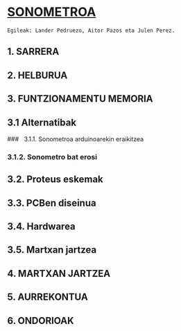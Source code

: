 # [SONOMETROA](https://github.com/elektronikadonboscojulen/Sonometroa/wiki/SONOMETROA)
    Egileak: Lander Pedruezo, Aitor Pazos eta Julen Perez.

## 1. SARRERA
## 2. HELBURUA
## 3. FUNTZIONAMENTU MEMORIA
## 3.1 Alternatibak
 ###&nbsp;&nbsp; 3.1.1. Sonometroa arduinoarekin eraikitzea
### 3.1.2. Sonometro bat erosi
## 3.2. Proteus eskemak
## 3.3. PCBen diseinua
## 3.4. Hardwarea
## 3.5. Martxan jartzea
## 4. MARTXAN JARTZEA 
## 5. AURREKONTUA
## 6. ONDORIOAK

